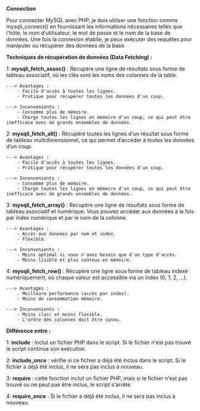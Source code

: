 **Connection**

Pour connecter MySQL avec PHP, je dois utiliser une fonction comme mysqli_connect() en fournissant les informations nécessaires telles que l'hôte, le nom d'utilisateur, le mot de passe et le nom de la base de données. Une fois la connexion établie, je peux exécuter des requêtes pour manipuler ou récupérer des données de la base.



**Techniques de récupération de données (Data Fetching) :**

1: **mysqli_fetch_assoc()** : Récupère une ligne de résultats sous forme de tableau associatif, où les clés sont les noms des colonnes de la table.

    ---> Avantages : 
        - Facile d'accès à toutes les lignes.
        - Pratique pour récupérer toutes les données d'un coup.

    ---> Inconvenients :
        - Consomme plus de mémoire.
        - Charge toutes les lignes en mémoire d'un coup, ce qui peut être inefficace avec de grands ensembles de données.

2: **mysqli_fetch_all()** : Récupère toutes les lignes d'un résultat sous forme de tableau multidimensionnel, ce qui permet d’accéder à toutes les données d’un coup.

    ---> Avantages : 
        - Facile d'accès à toutes les lignes.
        - Pratique pour récupérer toutes les données d'un coup.

    ---> Inconvenients :
        - Consomme plus de mémoire.
        - Charge toutes les lignes en mémoire d'un coup, ce qui peut être inefficace avec de grands ensembles de données.

3: **mysqli_fetch_array()** : Récupère une ligne de résultats sous forme de tableau associatif et numérique. Vous pouvez accéder aux données à la fois par index numérique et par le nom de la colonne.

    ---> Avantages : 
        - Accès aux données par nom et index.
        - Flexible.

    ---> Inconvenients :
        - Moins optimal si vous n'avez besoin que d'un type d'accès.
        - Moins lisible et plus coûteux en mémoire.

4: **mysqli_fetch_row()** : Récupère une ligne sous forme de tableau indexé numériquement, où chaque valeur est accessible via un index (0, 1, 2, ...).

    ---> Avantages : 
        - Meilleure performance (accès par index).
        - Moins de consommation mémoire.

    ---> Inconvenients :
        - Moins clair et moins flexible.
        - L'ordre des colonnes doit être connu.




**Différence entre :**

1: **include** : Inclut un fichier PHP dans le script. Si le fichier n'est pas trouvé le script continue son exécution.

2: **include_once** : vérifie si ce fichier a déjà été inclus dans le script. Si le fichier a déjà été inclus, il ne sera pas inclus à nouveau.

3: **require** : cette fonction inclut un fichier PHP, mais si le fichier n'est pas trouvé ou ne peut pas être inclus, le script s'arrête 

4: **require_once** : Si le fichier a déjà été inclus, il ne sera pas inclus à nouveau.

